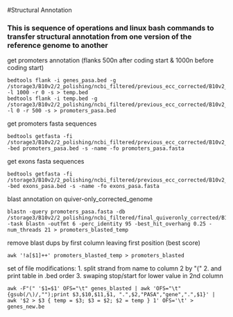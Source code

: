 #Structural Annotation
### This is sequence of operations and linux bash commands to transfer structural annotation from one version of the reference genome to another
get promoters annotation (flanks 500n after coding start & 1000n before coding start)
```
bedtools flank -i genes_pasa.bed -g /storage3/B10v2/2_polishing/ncbi_filtered/previous_ecc_corrected/B10v2_nm_sizes.genome -l 1000 -r 0 -s > temp.bed
bedtools flank -i temp.bed -g /storage3/B10v2/2_polishing/ncbi_filtered/previous_ecc_corrected/B10v2_nm_sizes.genome -l 0 -r 500 -s > promoters_pasa.bed
```
get promoters fasta sequences
```
bedtools getfasta -fi /storage3/B10v2/2_polishing/ncbi_filtered/previous_ecc_corrected/B10v2_c_corr.fsa -bed promoters_pasa.bed -s -name -fo promoters_pasa.fasta
```
get exons fasta sequences
```
bedtools getfasta -fi /storage3/B10v2/2_polishing/ncbi_filtered/previous_ecc_corrected/B10v2_c_corr.fsa -bed exons_pasa.bed -s -name -fo exons_pasa.fasta
```
blast annotation on quiver-only_corrected_genome
```
blastn -query promoters_pasa.fasta -db /storage3/B10v2/2_polishing/ncbi_filtered/final_quiveronly_corrected/B10v2_quiver_nm_c_corr.fasta -task blastn -outfmt 6 -perc_identity 95 -best_hit_overhang 0.25 -num_threads 21 > promoters_blasted_temp
```
remove blast dups by first column leaving first position (best score)
```
awk '!a[$1]++' promoters_blasted_temp > promoters_blasted
```
set of file modifications: 1. split strand from name to column 2 by "(" 2. and print table in .bed order 3. swaping stop/start for lower value in 2nd column
```
awk -F"(" '$1=$1' OFS="\t" genes_blasted | awk 'OFS="\t" {gsub(/\)/,"");print $3,$10,$11,$1, ".",$2,"PASA","gene",".",$1}' | awk '$2 > $3 { temp = $3; $3 = $2; $2 = temp } 1' OFS='\t' > genes_new.be
```
